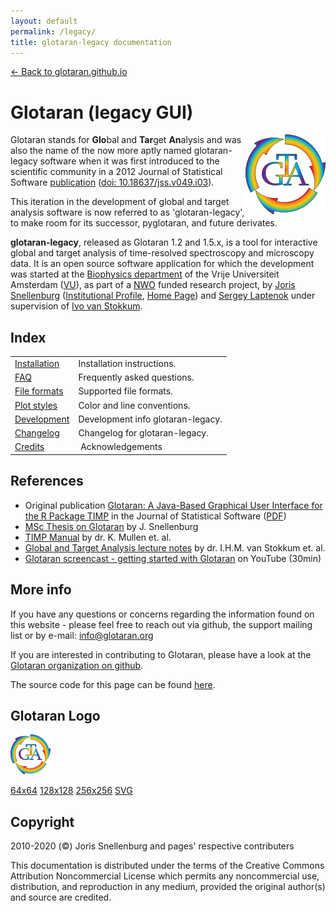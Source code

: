 ```yaml
---
layout: default
permalink: /legacy/
title: glotaran-legacy documentation
---
```

<!-- markdownlint-disable MD025 MD033 -->

[← Back to glotaran.github.io](/)

# Glotaran (legacy GUI)

<div style="float: right">
    <img src="./resources/logo/glotaran-icon128.png">
</div>

Glotaran stands for **Glo**bal and **Tar**get **An**alysis and was also the name of the now more aptly named glotaran-legacy software when it was first introduced to the scientific community in a 2012 Journal of Statistical Software [publication](https://www.jstatsoft.org/article/view/v049i03 "Glotaran: A Java-Based Graphical User Interface for the R Package TIMP") ([doi: 10.18637/jss.v049.i03](http://dx.doi.org/10.18637/jss.v049.i03)).

This iteration in the development of global and target analysis software is now referred to as 'glotaran-legacy', to make room for its successor, pyglotaran, and future derivates.

**glotaran-legacy**, released as Glotaran 1.2 and 1.5.x, is a tool for interactive global and target analysis of time-resolved spectroscopy and microscopy data.
It is an open source software application for which the development was started at the [Biophysics department](https://www.nat.vu.nl/en/research/biophysics/) of the Vrije Universiteit Amsterdam ([VU](https://www.vu.nl)),
as part of a [NWO](https://www.nwo.nl/en/research-and-results/research-projects/i/77/15677.html "NWO project 635.000.014") funded research project,
by [Joris Snellenburg](https://nl.linkedin.com/in/snellenburg "LinkedIn Profile of Joris Snellenburg") ([Institutional Profile](https://research.vu.nl/en/persons/joris-snellenburg "Personal Academic Profile hosted by Vrije Universiteit Amsterdam"), [Home Page](http://www.few.vu.nl/~jsnel/))
and [Sergey Laptenok](https://vibralab.kaust.edu.sa/people/detail/siarhei-laptenok "dr. Sergey P. Laptenok at KAUST")
under supervision of [Ivo van Stokkum](http://www.few.vu.nl/~ivo/ "VU Homepage dr. I.H.M. van Stokkum").

## Index
<!--- 'Pretty' Table of Contents -->

[//]: # (TOC: no pretty way of doing this in Markdown)

|                                   |                                  |
| :---                              | :---                             |
| [Installation](./installation)    | Installation instructions.       |
| [FAQ](faq)                        | Frequently asked questions.      |
| [File formats](file_formats)      | Supported file formats.          |
| [Plot styles](plot_styles)        | Color and line conventions.      |
| [Development](development)        | Development info glotaran-legacy.|
| [Changelog](changelog)            | Changelog for glotaran-legacy.   |
| [Credits](credits)                | Acknowledgements                 |

## References

- Original publication [Glotaran: A Java-Based Graphical User Interface for the R Package TIMP](http://dx.doi.org/10.18637/jss.v049.i03) in the Journal of Statistical Software ([PDF](http://www.jstatsoft.org/v49/i03/paper "pdf"))
- [MSc Thesis on Glotaran](http://tiny.cc/snellenburg-MScThesis "https://www.nat.vu.nl/~jsnel/pub/2011/20110223-MScThesis_SnellenburgJ.pdf") by J. Snellenburg
- [TIMP Manual](https://cran.r-project.org/web/packages/TIMP/TIMP.pdf "TIMP manual on CRAN") by dr. K. Mullen et. al.
- [Global and Target Analysis lecture notes](http://tiny.cc/vanstokkum-lecture1 "wikilink") by dr. I.H.M. van Stokkum et. al.
- [Glotaran screencast - getting started with Glotaran](https://www.youtube.com/watch?v=ZeVuBustiYQ) on YouTube (30min)

## More info

If you have any questions or concerns regarding the information found on this website - please feel free to reach out via github, the support mailing list or by e-mail: <info@glotaran.org>

If you are interested in contributing to Glotaran, please have a look at the [Glotaran organization on github](https://github.com/glotaran).

The source code for this page can be found [here](https://github.com/glotaran/glotaran.github.io).

## Glotaran Logo

![Glotaran](resources/logo/glotaran-icon64.png)

[64x64](resources/logo/glotaran-icon64.png)
[128x128](resources/logo/glotaran-icon128.png)
[256x256](resources/logo/glotaran-icon256.png)
[SVG](resources/logo/glotaran-icon.svg)

## Copyright

2010-2020 (©) Joris Snellenburg and pages' respective contributers

This documentation is distributed under the terms of the Creative Commons Attribution Noncommercial License which permits any noncommercial use, distribution, and reproduction in any medium, provided the original author(s) and source are credited.
